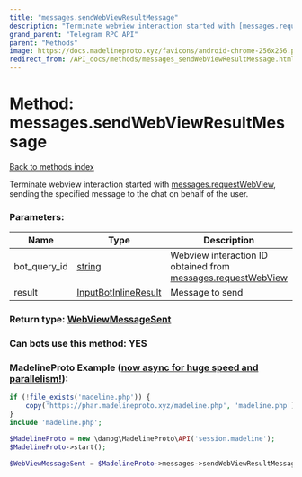 ```yaml
---
title: "messages.sendWebViewResultMessage"
description: "Terminate webview interaction started with [messages.requestWebView](../methods/messages.requestWebView.html), sending the specified message to the chat on behalf of the user."
grand_parent: "Telegram RPC API"
parent: "Methods"
image: https://docs.madelineproto.xyz/favicons/android-chrome-256x256.png
redirect_from: /API_docs/methods/messages_sendWebViewResultMessage.html
---
```

# Method: messages.sendWebViewResultMessage
[Back to methods index](index.html)



Terminate webview interaction started with [messages.requestWebView](../methods/messages.requestWebView.html), sending the specified message to the chat on behalf of the user.

### Parameters:

| Name     |    Type       | Description | Required |
|----------|---------------|-------------|----------|
|bot\_query\_id|[string](/API_docs/types/string.html) | Webview interaction ID obtained from [messages.requestWebView](../methods/messages.requestWebView.html) | Yes|
|result|[InputBotInlineResult](/API_docs/types/InputBotInlineResult.html) | Message to send | Yes|


### Return type: [WebViewMessageSent](/API_docs/types/WebViewMessageSent.html)

### Can bots use this method: **YES**


### MadelineProto Example ([now async for huge speed and parallelism!](https://docs.madelineproto.xyz/docs/ASYNC.html)):


```php
if (!file_exists('madeline.php')) {
    copy('https://phar.madelineproto.xyz/madeline.php', 'madeline.php');
}
include 'madeline.php';

$MadelineProto = new \danog\MadelineProto\API('session.madeline');
$MadelineProto->start();

$WebViewMessageSent = $MadelineProto->messages->sendWebViewResultMessage(bot_query_id: 'string', result: InputBotInlineResult, );
```

